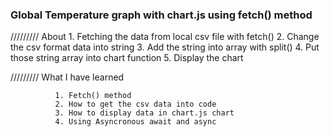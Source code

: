 ### Global Temperature graph with chart.js using fetch() method

///////// About
              1. Fetching the data from local csv file with fetch()
              2. Change the csv format data into string
              3. Add the string into array with split() 
              4. Put those string array into chart function
              5. Display the chart
              
///////// What I have learned 
              
              1. Fetch() method
              2. How to get the csv data into code
              3. How to display data in chart.js chart
              4. Using Asyncronous await and async
